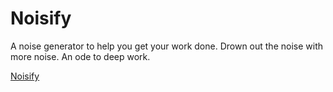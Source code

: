 # Noisify

A noise generator to help you get your work done. Drown out the noise with more noise. An ode to deep work. 

[Noisify](https://noisify.xyz/)
